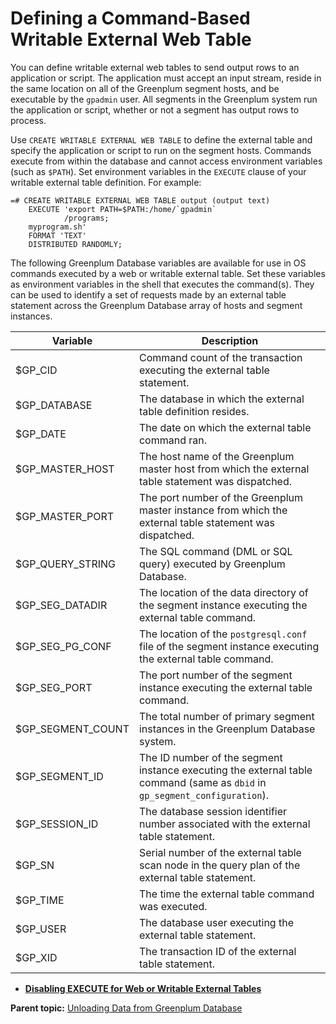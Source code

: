 # Defining a Command-Based Writable External Web Table 

You can define writable external web tables to send output rows to an application or script. The application must accept an input stream, reside in the same location on all of the Greenplum segment hosts, and be executable by the `gpadmin` user. All segments in the Greenplum system run the application or script, whether or not a segment has output rows to process.

Use `CREATE WRITABLE EXTERNAL WEB TABLE` to define the external table and specify the application or script to run on the segment hosts. Commands execute from within the database and cannot access environment variables \(such as `$PATH`\). Set environment variables in the `EXECUTE` clause of your writable external table definition. For example:

```
=# CREATE WRITABLE EXTERNAL WEB TABLE output (output text) 
    EXECUTE 'export PATH=$PATH:/home/`gpadmin`
            /programs;
    myprogram.sh' 
    FORMAT 'TEXT'
    DISTRIBUTED RANDOMLY;

```

The following Greenplum Database variables are available for use in OS commands executed by a web or writable external table. Set these variables as environment variables in the shell that executes the command\(s\). They can be used to identify a set of requests made by an external table statement across the Greenplum Database array of hosts and segment instances.

|Variable|Description|
|--------|-----------|
|$GP\_CID|Command count of the transaction executing the external table statement.|
|$GP\_DATABASE|The database in which the external table definition resides.|
|$GP\_DATE|The date on which the external table command ran.|
|$GP\_MASTER\_HOST|The host name of the Greenplum master host from which the external table statement was dispatched.|
|$GP\_MASTER\_PORT|The port number of the Greenplum master instance from which the external table statement was dispatched.|
|$GP\_QUERY\_STRING|The SQL command \(DML or SQL query\) executed by Greenplum Database.|
|$GP\_SEG\_DATADIR|The location of the data directory of the segment instance executing the external table command.|
|$GP\_SEG\_PG\_CONF|The location of the `postgresql.conf` file of the segment instance executing the external table command.|
|$GP\_SEG\_PORT|The port number of the segment instance executing the external table command.|
|$GP\_SEGMENT\_COUNT|The total number of primary segment instances in the Greenplum Database system.|
|$GP\_SEGMENT\_ID|The ID number of the segment instance executing the external table command \(same as `dbid` in `gp_segment_configuration`\).|
|$GP\_SESSION\_ID|The database session identifier number associated with the external table statement.|
|$GP\_SN|Serial number of the external table scan node in the query plan of the external table statement.|
|$GP\_TIME|The time the external table command was executed.|
|$GP\_USER|The database user executing the external table statement.|
|$GP\_XID|The transaction ID of the external table statement.|

-   **[Disabling EXECUTE for Web or Writable External Tables](../../load/topics/g-disabling-execute-for-web-or-writable-external-tables.html)**  


**Parent topic:** [Unloading Data from Greenplum Database](../../load/topics/g-unloading-data-from-greenplum-database.html)

